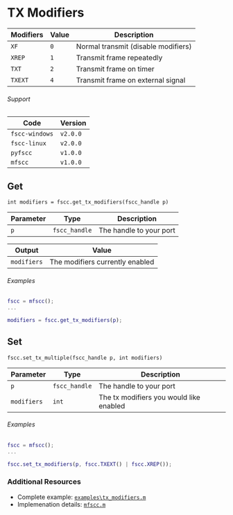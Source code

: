 # TX Modifiers

| Modifiers | Value | Description
| -------- | ------ | -----------
| `XF`     | `0`    | Normal transmit (disable modifiers)
| `XREP`   | `1`    | Transmit frame repeatedly
| `TXT`    | `2`    | Transmit frame on timer
| `TXEXT`  | `4`    | Transmit frame on external signal

###### Support
| Code           | Version
| -------------- | --------
| `fscc-windows` | `v2.0.0`
| `fscc-linux`   | `v2.0.0`
| `pyfscc`       | `v1.0.0`
| `mfscc`        | `v1.0.0`

## Get
```int modifiers = fscc.get_tx_modifiers(fscc_handle p)```

| Parameter      | Type             | Description
| -------------- | ---------------- | -------------------------------------------
| `p`            | `fscc_handle`    | The handle to your port

| Output         | Value
| -------------- | ----------------------------------
| `modifiers`    | The modifiers currently enabled

###### Examples
```MATLAB
fscc = mfscc();
...

modifiers = fscc.get_tx_modifiers(p);
```


## Set
```fscc.set_tx_multiple(fscc_handle p, int modifiers)```

| Parameter      | Type             | Description
| -------------- | ---------------- | -------------------------------------------
| `p`            | `fscc_handle`    | The handle to your port
| `modifiers`    | `int`            | The tx modifiers you would like enabled

###### Examples
```MATLAB
fscc = mfscc();
...

fscc.set_tx_modifiers(p, fscc.TXEXT() | fscc.XREP());
```


### Additional Resources
- Complete example: [`examples\tx_modifiers.m`](https://github.com/commtech/mfscc/blob/master/examples/tx_modifiers.m)
- Implemenation details: [`mfscc.m`](https://github.com/commtech/mfscc/blob/master/mfscc.m)
